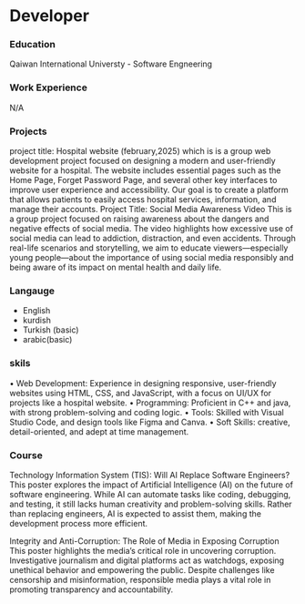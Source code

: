 # Developer

### Education
Qaiwan International Universty - Software Engneering

### Work Experience
N/A

### Projects
project title: Hospital website 
(february,2025) which is is a group web development project focused on designing a modern and user-friendly website for a hospital. The website includes essential pages such as the Home Page, Forget Password Page, and several other key interfaces to improve user experience and accessibility. Our goal is to create a platform that allows patients to easily access hospital services, information, and manage their accounts.
Project Title: Social Media Awareness Video
This is a group project focused on raising awareness about the dangers and negative effects of social media. The video highlights how excessive use of social media can lead to addiction, distraction, and even accidents. Through real-life scenarios and storytelling, we aim to educate viewers—especially young people—about the importance of using social media responsibly and being aware of its impact on mental health and daily life.


### Langauge
- English
- kurdish
- Turkish (basic)
- arabic(basic)
  
### skils

 • Web Development: Experience in designing responsive, user-friendly websites using HTML, CSS, and JavaScript, with a focus on UI/UX for projects like a hospital website.
 • Programming: Proficient in C++ and java, with strong problem-solving and coding logic.
 • Tools: Skilled with Visual Studio Code,  and design tools like Figma and Canva.
 • Soft Skills: creative, detail-oriented, and adept at time management.


 ### Course
  Technology Information System (TIS): Will AI Replace Software Engineers?
This poster explores the impact of Artificial Intelligence (AI) on the future of software engineering. While AI can automate tasks like coding, debugging, and testing, it still lacks human creativity and problem-solving skills. Rather than replacing engineers, AI is expected to assist them, making the development process more efficient.

Integrity and Anti-Corruption: The Role of Media in Exposing Corruption
This poster highlights the media’s critical role in uncovering corruption. Investigative journalism and digital platforms act as watchdogs, exposing unethical behavior and empowering the public. Despite challenges like censorship and misinformation, responsible media plays a vital role in promoting transparency and accountability.


  



  
